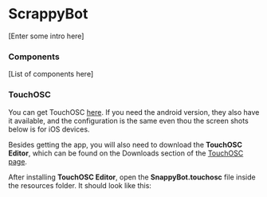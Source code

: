 # ScrappyBot
[Enter some intro here]

### Components
[List of components here]

### TouchOSC

You can get TouchOSC [here](http://hexler.net/software/touchosc). If you need the android version, they also have it available, and the configuration is the same even thou the screen shots below is for iOS devices.

Besides getting the app, you will also need to download the **TouchOSC Editor**, which can be found on the Downloads section of the [TouchOSC page](http://hexler.net/software/touchosc).

After installing **TouchOSC Editor**, open the **SnappyBot.touchosc** file inside the resources folder. It should look like this:
